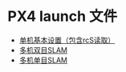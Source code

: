 # PX4 launch 文件

* [单机基本设置（包含rcS读取）](single_vehicle_spawn_rcs.launch)
* [多机双目SLAM](multi_uavs_mavros_sitl_stereo.launch)
* [多机单目SLAM](multi_uavs_mavros_sitl_monocular.launch)

